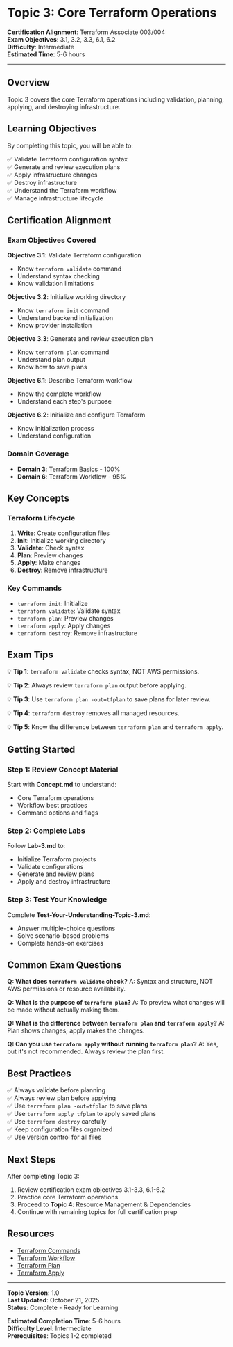 # Topic 3: Core Terraform Operations

**Certification Alignment**: Terraform Associate 003/004  
**Exam Objectives**: 3.1, 3.2, 3.3, 6.1, 6.2  
**Difficulty**: Intermediate  
**Estimated Time**: 5-6 hours

---

## Overview

Topic 3 covers the core Terraform operations including validation, planning, applying, and destroying infrastructure.

## Learning Objectives

By completing this topic, you will be able to:

✅ Validate Terraform configuration syntax  
✅ Generate and review execution plans  
✅ Apply infrastructure changes  
✅ Destroy infrastructure  
✅ Understand the Terraform workflow  
✅ Manage infrastructure lifecycle  

## Certification Alignment

### Exam Objectives Covered

**Objective 3.1**: Validate Terraform configuration
- Know `terraform validate` command
- Understand syntax checking
- Know validation limitations

**Objective 3.2**: Initialize working directory
- Know `terraform init` command
- Understand backend initialization
- Know provider installation

**Objective 3.3**: Generate and review execution plan
- Know `terraform plan` command
- Understand plan output
- Know how to save plans

**Objective 6.1**: Describe Terraform workflow
- Know the complete workflow
- Understand each step's purpose

**Objective 6.2**: Initialize and configure Terraform
- Know initialization process
- Understand configuration

### Domain Coverage

- **Domain 3**: Terraform Basics - 100%
- **Domain 6**: Terraform Workflow - 95%

## Key Concepts

### Terraform Lifecycle
1. **Write**: Create configuration files
2. **Init**: Initialize working directory
3. **Validate**: Check syntax
4. **Plan**: Preview changes
5. **Apply**: Make changes
6. **Destroy**: Remove infrastructure

### Key Commands
- `terraform init`: Initialize
- `terraform validate`: Validate syntax
- `terraform plan`: Preview changes
- `terraform apply`: Apply changes
- `terraform destroy`: Remove infrastructure

## Exam Tips

💡 **Tip 1**: `terraform validate` checks syntax, NOT AWS permissions.

💡 **Tip 2**: Always review `terraform plan` output before applying.

💡 **Tip 3**: Use `terraform plan -out=tfplan` to save plans for later review.

💡 **Tip 4**: `terraform destroy` removes all managed resources.

💡 **Tip 5**: Know the difference between `terraform plan` and `terraform apply`.

## Getting Started

### Step 1: Review Concept Material
Start with **Concept.md** to understand:
- Core Terraform operations
- Workflow best practices
- Command options and flags

### Step 2: Complete Labs
Follow **Lab-3.md** to:
- Initialize Terraform projects
- Validate configurations
- Generate and review plans
- Apply and destroy infrastructure

### Step 3: Test Your Knowledge
Complete **Test-Your-Understanding-Topic-3.md**:
- Answer multiple-choice questions
- Solve scenario-based problems
- Complete hands-on exercises

## Common Exam Questions

**Q: What does `terraform validate` check?**
A: Syntax and structure, NOT AWS permissions or resource availability.

**Q: What is the purpose of `terraform plan`?**
A: To preview what changes will be made without actually making them.

**Q: What is the difference between `terraform plan` and `terraform apply`?**
A: Plan shows changes; apply makes the changes.

**Q: Can you use `terraform apply` without running `terraform plan`?**
A: Yes, but it's not recommended. Always review the plan first.

## Best Practices

✅ Always validate before planning  
✅ Always review plan before applying  
✅ Use `terraform plan -out=tfplan` to save plans  
✅ Use `terraform apply tfplan` to apply saved plans  
✅ Use `terraform destroy` carefully  
✅ Keep configuration files organized  
✅ Use version control for all files  

## Next Steps

After completing Topic 3:
1. Review certification exam objectives 3.1-3.3, 6.1-6.2
2. Practice core Terraform operations
3. Proceed to **Topic 4**: Resource Management & Dependencies
4. Continue with remaining topics for full certification prep

## Resources

- [Terraform Commands](https://www.terraform.io/docs/cli/commands)
- [Terraform Workflow](https://www.terraform.io/docs/cli/workflows)
- [Terraform Plan](https://www.terraform.io/docs/cli/commands/plan)
- [Terraform Apply](https://www.terraform.io/docs/cli/commands/apply)

---

**Topic Version**: 1.0  
**Last Updated**: October 21, 2025  
**Status**: Complete - Ready for Learning

**Estimated Completion Time**: 5-6 hours  
**Difficulty Level**: Intermediate  
**Prerequisites**: Topics 1-2 completed

